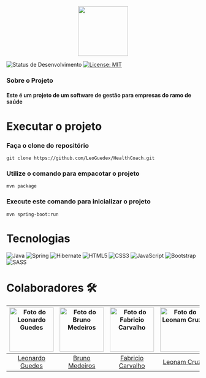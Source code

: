 <p align="center">
  <img src="https://img.shields.io/badge/Health-Coach-red" height="130">
</p>

![Status de Desenvolvimento](https://img.shields.io/badge/Status-Em_Desenvolvimento-green)
[![License: MIT](https://img.shields.io/badge/License-MIT-green.svg)](https://opensource.org/licenses/MIT)

  ### Sobre o Projeto
  #### Este é um projeto de um software de gestão para empresas do ramo de saúde

# Executar o projeto

### Faça o clone do repositório
```
git clone https://github.com/LeoGuedex/HealthCoach.git
```

### Utilize o comando para empacotar o projeto
```
mvn package
```

### Execute este comando para inicializar o projeto
```
mvn spring-boot:run
```

# Tecnologias

![Java](https://img.shields.io/badge/java-%23ED8B00.svg?style=for-the-badge&logo=openjdk&logoColor=white)
![Spring](https://img.shields.io/badge/spring-%236DB33F.svg?style=for-the-badge&logo=spring&logoColor=white)
![Hibernate](https://img.shields.io/badge/Hibernate-59666C?style=for-the-badge&logo=Hibernate&logoColor=white)
![HTML5](https://img.shields.io/badge/html5-%23E34F26.svg?style=for-the-badge&logo=html5&logoColor=white)
![CSS3](https://img.shields.io/badge/css3-%231572B6.svg?style=for-the-badge&logo=css3&logoColor=white)
![JavaScript](https://img.shields.io/badge/javascript-%23323330.svg?style=for-the-badge&logo=javascript&logoColor=%23F7DF1E)
![Bootstrap](https://img.shields.io/badge/bootstrap-%238511FA.svg?style=for-the-badge&logo=bootstrap&logoColor=white)
![SASS](https://img.shields.io/badge/SASS-hotpink.svg?style=for-the-badge&logo=SASS&logoColor=white)

# Colaboradores 🛠️


| <a href="https://www.linkedin.com/in/leonardo-correa-guedes/"><img src="https://media.licdn.com/dms/image/D4D03AQGjwxC69Gr9HQ/profile-displayphoto-shrink_800_800/0/1685109205287?e=1704326400&v=beta&t=Z4wGnxR6tHePzwYI99QtkztVbgYpSHAauo5pf8c-W10" alt="Foto do Leonardo Guedes" width="115"/></a> | <a href="https://www.linkedin.com/in/brunomedeiros14/"><img src="https://media.licdn.com/dms/image/D4D03AQGIsNq26MD8Hg/profile-displayphoto-shrink_800_800/0/1698599785600?e=1706745600&v=beta&t=KaaPEQVCR3MesSvODLl_6X_8oFGlxq-Sjrl4Peb9CxE" alt="Foto do Bruno Medeiros" width="115"/></a> | <a href="https://www.linkedin.com/in/inacio-fabricio-carvalho/"><img src="https://media.licdn.com/dms/image/C4D03AQFoTixlHmtQjA/profile-displayphoto-shrink_800_800/0/1650395440554?e=1704326400&v=beta&t=MLW4OBEAkl2qgVfo6PaCUB78vkDibYXv1prHaS9IHWQ" alt="Foto do Fabricio Carvalho" width="115"/></a> | <a href="https://www.linkedin.com/in/leonamcruz/"><img src="https://media.licdn.com/dms/image/D4D35AQEC5_KJOW_8Tw/profile-framedphoto-shrink_800_800/0/1663693109316?e=1701619200&v=beta&t=M-ro2wNCzaiUYgm6wp6fpeDuhw1QbIgVfusJ9BGQX9M" alt="Foto do Leonam Cruz" width="115"/></a> | <a href="https://www.linkedin.com/in/felipe-rocha-dos-santos-developer-java"><img src="https://media.licdn.com/dms/image/C5603AQHYXPYibAK-Tg/profile-displayphoto-shrink_800_800/0/1516841807441?e=1704326400&v=beta&t=9H9N0CH4unPM3LWn-pgWTYav69mbVLOAn_yQe_p7LGo" alt="Foto do Felipe Rocha" width="115"/></a> | <a href="https://www.linkedin.com/in/cleyton-de-oliveira-rocha-2aa8a8200/"><img src="https://media.licdn.com/dms/image/D4D03AQFmznE_gCVCeg/profile-displayphoto-shrink_800_800/0/1700398713931?e=1706745600&v=beta&t=ae1YlOlryAc-I8CeyWTTy7-j4Z_lADbTegQwTSTR7O4" alt="Foto do Cleyton Oliveira" width="115"/></a> |
| :---: | :---: | :---: | :---: | :---: | :---: |
| <a href="https://www.linkedin.com/in/leonardo-correa-guedes/">Leonardo Guedes</a> | <a href="https://www.linkedin.com/in/brunomedeiros14/">Bruno Medeiros</a> | <a href="https://www.linkedin.com/in/inacio-fabricio-carvalho/">Fabricio Carvalho</a> | <a href="https://www.linkedin.com/in/leonamcruz/">Leonam Cruz</a> | <a href="https://www.linkedin.com/in/felipe-rocha-dos-santos-developer-java/">Felipe Rocha</a> | <a href="https://www.linkedin.com/in/cleyton-de-oliveira-rocha-2aa8a8200/">Cleyton de Oliveira Rocha</a> |
